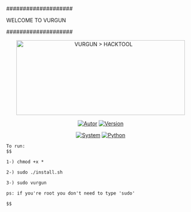 ####################

WELCOME TO VURGUN

####################


<p align="center">
<a href="https://github.com/Notron00/Vurgun"><img width="450px" height="200px" src="https://gitprotect.io/blog/wp-content/uploads/2021/05/ransomware-git-1024x512.png" title="VURGUN > HACKTOOL" >
</p>

<p align="center">
<a href="https://github.com/Notron00"><img title="Autor" src="https://img.shields.io/badge/Author-@Notron00-blue?style=for-the-badge&logo=github"></a>
<a href=""><img title="Version" src="https://img.shields.io/badge/Version-1.1-red?style=for-the-badge&logo="></a>
</p>
<p align="center">
<a href=""><img title="System" src="https://img.shields.io/badge/Supported%20OS-Linux%20&%20termux-orange?style=for-the-badge&logo=linux"></a>
<a href="https://www.python.org/"><img title="Python" src="https://img.shields.io/badge/Python-3.9-yellow?style=for-the-badge&logo=python"></a>
</p>


```
To run:
$$

1-) chmod +x *

2-) sudo ./install.sh

3-) sudo vurgun

ps: if you're root you don't need to type 'sudo'

$$
```
